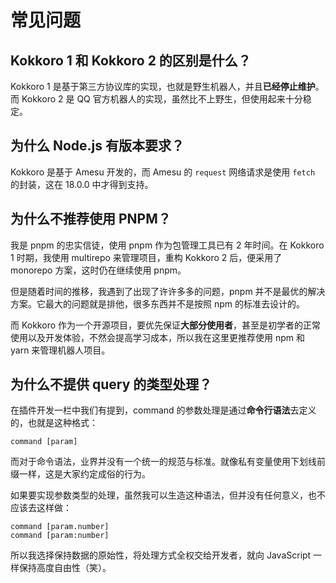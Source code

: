 # 常见问题

## Kokkoro 1 和 Kokkoro 2 的区别是什么？

Kokkoro 1 是基于第三方协议库的实现，也就是野生机器人，并且**已经停止维护**。而 Kokkoro 2 是 QQ 官方机器人的实现，虽然比不上野生，但使用起来十分稳定。

## 为什么 Node.js 有版本要求？

Kokkoro 是基于 Amesu 开发的，而 Amesu 的 `request` 网络请求是使用 `fetch` 的封装，这在 18.0.0 中才得到支持。

## 为什么不推荐使用 PNPM？

我是 pnpm 的忠实信徒，使用 pnpm 作为包管理工具已有 2 年时间。在 Kokkoro 1 时期，我使用 multirepo 来管理项目，重构 Kokkoro 2 后，便采用了 monorepo 方案，这时仍在继续使用 pnpm。

但是随着时间的推移，我遇到了出现了许许多多的问题，pnpm 并不是最优的解决方案。它最大的问题就是排他，很多东西并不是按照 npm 的标准去设计的。

而 Kokkoro 作为一个开源项目，要优先保证**大部分使用者**，甚至是初学者的正常使用以及开发体验，不然会提高学习成本，所以我在这里更推荐使用 npm 和 yarn 来管理机器人项目。

## 为什么不提供 query 的类型处理？

在插件开发一栏中我们有提到，command 的参数处理是通过**命令行语法**去定义的，也就是这种格式：

```shell
command [param]
```

而对于命令语法，业界并没有一个统一的规范与标准。就像私有变量使用下划线前缀一样，这是大家约定成俗的行为。

如果要实现参数类型的处理，虽然我可以生造这种语法，但并没有任何意义，也不应该去这样做：

```shell
command [param.number]
command [param:number]
```

所以我选择保持数据的原始性，将处理方式全权交给开发者，就向 JavaScript 一样保持高度自由性（笑）。
